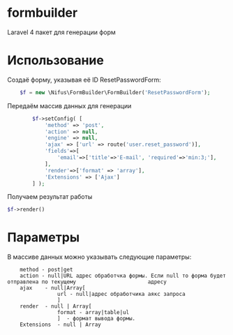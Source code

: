 formbuilder
===========

 Laravel 4 пакет для генерации форм
 
Использование 
===========


Создаё форму, указывая её ID ResetPasswordForm:

```php
	$f = new \Nifus\FormBuilder\FormBuilder('ResetPasswordForm');
```

Передаём массив данных для генерации 
```php
        $f->setConfig( [
            'method' => 'post',
            'action' => null,
            'engine' => null,
            'ajax' => ['url' => route('user.reset_password')],
            'fields'=>[
                'email'=>['title'=>'E-mail', 'required'=>'min:3;'],
            ],
            'render'=>['format' => 'array'],
            'Extensions' => ['Ajax']
        ] );
```

Получаем результат работы
```php
$f->render() 
```
 
Параметры 
===========

В массиве данных можно указывать следующие параметры:
```
	method - post|get
	action - null|URL адрес обработчка формы. Если null то форма будет отправлена по текущему 						адресу
	ajax 	- null|Array[
				url - null|адрес обработчика аякс запроса
				]
	render 	- null | Array[
				format - array|table|ul
				]  - формат вывода формы.
	Extensions  - null | Array 
```

